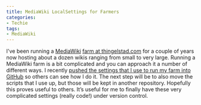 ```yaml
---
title: MediaWiki LocalSettings for Farmers
categories:
- Techie
tags:
- MediaWiki
---
```


I've been running a [MediaWiki](https://www.mediawiki.org/wiki/MediaWiki) [farm at thingelstad.com](https://wikiapiary.com/wiki/Farm:Thingelstad.com) for a couple of years now hosting about a dozen wikis ranging from small to very large. Running a MediaWiki farm is a bit complicated and you can approach it a number of different ways. I recently [pushed the settings that I use to run my farm into GitHub](https://github.com/thingles/wiki-farm) so others can see how I do it. The next step will be to also move the scripts that I use up, but those will be kept in another repository.
Hopefully this proves useful to others. It’s useful for me to finally have these very complicated settings (really code!) under version control.
